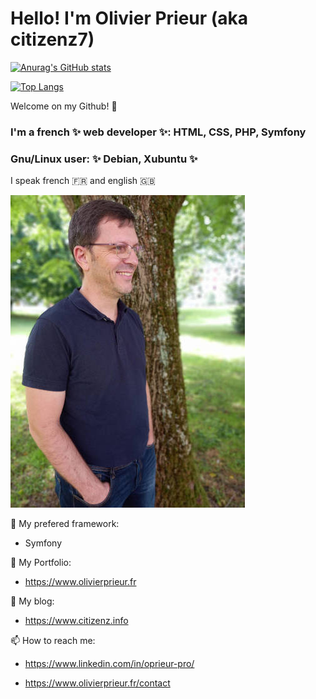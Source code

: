 # Hello! I'm Olivier Prieur (aka citizenz7)

<!--
**citizenz7/citizenz7** is a ✨ _special_ ✨ repository because its `README.md` (this file) appears on your GitHub profile.
Here are some ideas to get you started:
-->

[![Anurag's GitHub stats](https://github-readme-stats.vercel.app/api?username=citizenz7&count_private=true&show_icons=true)](https://github.com/anuraghazra/github-readme-stats)

[![Top Langs](https://github-readme-stats.vercel.app/api/top-langs/?username=citizenz7)](https://github.com/anuraghazra/github-readme-stats)

Welcome on my Github! :pray:

### I'm a french ✨ web developer ✨: HTML, CSS, PHP, Symfony

### Gnu/Linux user: ✨ Debian, Xubuntu ✨

I speak french :fr: and english :gb:

![Cover](https://github.com/citizenz7/citizenz7/blob/master/img/op-2021-3.jpg)

<!--
🔭 My projects:
- a Wordpress theme (PHP, MySQL, Wordpress)
- a portfolio (PHP, MySQL, Bootstrap, CSS, MVC)
- an online music catalog (PHP, MySQL, Bootstrap, CSS)
- a Dasboard with PHP, MySQL (MVC + POO)
- a Dashboard with Symfony 5
- a personnal blog with Symfony 5
- a mobile application with React Native
- a Dashboard (PHP) for a french administration
- a complete blog platform with Symfony 5, multilingual
- a blog for PengolinCoin cryptocurrency with Symfony 5
- a personal portfolio with Symfony 5
-->

🌱 My prefered framework:
- Symfony

<!--
👯 Other releases:
- Bomberman (Javascript vanilla)
-->

<!--
😄 I’m currently working with:
- Symfony
- Docker
- Sylius
- ...
-->

<!--
💬 My side projects:
- PengolinCoin: https://www.pengolincoin.xyz - This is a Proof of Stake (PoS), open source, decentralized blockchain-based cryptocurrency with shielded transactions for a real-world utilization... 
-->

🌱 My Portfolio: 
- https://www.olivierprieur.fr

💬 My blog: 
- https://www.citizenz.info

📫 How to reach me:
- https://www.linkedin.com/in/oprieur-pro/
<!-- - https://twitter.com/citizenz58 -->
- https://www.olivierprieur.fr/contact

<!--
- 🌱 I’m currently learning ...
- 👯 I’m looking to collaborate on ...
- 🤔 I’m looking for help with ...
- 💬 Ask me about ...
- 📫 How to reach me: ...
- 😄 Pronouns: ...
- ⚡ Fun fact: ...
-->
